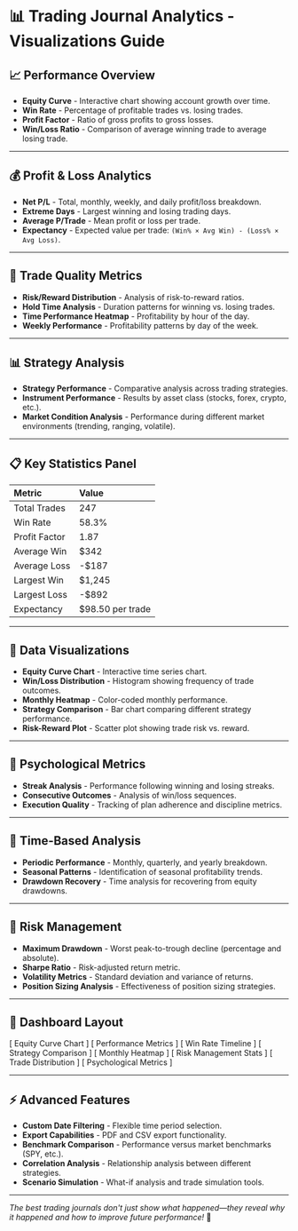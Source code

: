 # 📊 Trading Journal Analytics - Visualizations Guide

## 📈 Performance Overview

* **Equity Curve** - Interactive chart showing account growth over time.
* **Win Rate** - Percentage of profitable trades vs. losing trades.
* **Profit Factor** - Ratio of gross profits to gross losses.
* **Win/Loss Ratio** - Comparison of average winning trade to average losing trade.

---

## 💰 Profit & Loss Analytics

* **Net P/L** - Total, monthly, weekly, and daily profit/loss breakdown.
* **Extreme Days** - Largest winning and losing trading days.
* **Average P/Trade** - Mean profit or loss per trade.
* **Expectancy** - Expected value per trade: `(Win% × Avg Win) - (Loss% × Avg Loss)`.

---

## 🎯 Trade Quality Metrics

* **Risk/Reward Distribution** - Analysis of risk-to-reward ratios.
* **Hold Time Analysis** - Duration patterns for winning vs. losing trades.
* **Time Performance Heatmap** - Profitability by hour of the day.
* **Weekly Performance** - Profitability patterns by day of the week.

---

## 📊 Strategy Analysis

* **Strategy Performance** - Comparative analysis across trading strategies.
* **Instrument Performance** - Results by asset class (stocks, forex, crypto, etc.).
* **Market Condition Analysis** - Performance during different market environments (trending, ranging, volatile).

---

## 📋 Key Statistics Panel

| Metric        | Value            |
| :------------ | :--------------- |
| Total Trades  | 247              |
| Win Rate      | 58.3%            |
| Profit Factor | 1.87             |
| Average Win   | $342             |
| Average Loss  | -$187            |
| Largest Win   | $1,245           |
| Largest Loss  | -$892            |
| Expectancy    | $98.50 per trade |

---

## 📱 Data Visualizations

* **Equity Curve Chart** - Interactive time series chart.
* **Win/Loss Distribution** - Histogram showing frequency of trade outcomes.
* **Monthly Heatmap** - Color-coded monthly performance.
* **Strategy Comparison** - Bar chart comparing different strategy performance.
* **Risk-Reward Plot** - Scatter plot showing trade risk vs. reward.

---

## 🎲 Psychological Metrics

* **Streak Analysis** - Performance following winning and losing streaks.
* **Consecutive Outcomes** - Analysis of win/loss sequences.
* **Execution Quality** - Tracking of plan adherence and discipline metrics.

---

## 📅 Time-Based Analysis

* **Periodic Performance** - Monthly, quarterly, and yearly breakdown.
* **Seasonal Patterns** - Identification of seasonal profitability trends.
* **Drawdown Recovery** - Time analysis for recovering from equity drawdowns.

---

## 🚨 Risk Management

* **Maximum Drawdown** - Worst peak-to-trough decline (percentage and absolute).
* **Sharpe Ratio** - Risk-adjusted return metric.
* **Volatility Metrics** - Standard deviation and variance of returns.
* **Position Sizing Analysis** - Effectiveness of position sizing strategies.

---

## 🎨 Dashboard Layout

[ Equity Curve Chart ] [ Performance Metrics ]
[ Win Rate Timeline ] [ Strategy Comparison ]
[ Monthly Heatmap ] [ Risk Management Stats ]
[ Trade Distribution ] [ Psychological Metrics ]

---

## ⚡ Advanced Features

* **Custom Date Filtering** - Flexible time period selection.
* **Export Capabilities** - PDF and CSV export functionality.
* **Benchmark Comparison** - Performance versus market benchmarks (SPY, etc.).
* **Correlation Analysis** - Relationship analysis between different strategies.
* **Scenario Simulation** - What-if analysis and trade simulation tools.

---

_The best trading journals don't just show what happened—they reveal why it happened and how to improve future performance!_ 🚀
